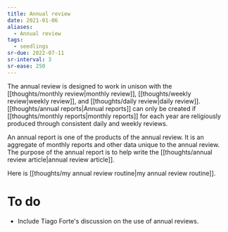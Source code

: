 ```yaml
---
title: Annual review
date: 2021-01-06
aliases:
  - Annual review
tags:
  - seedlings
sr-due: 2022-07-11
sr-interval: 3
sr-ease: 250
---
```

The annual review is designed to work in unison with the [[thoughts/monthly review|monthly review]], [[thoughts/weekly review|weekly review]], and [[thoughts/daily review|daily review]]. [[thoughts/annual reports|Annual reports]] can only be created if [[thoughts/monthly reports|monthly reports]] for each year are religiously produced through consistent daily and weekly reviews.

An annual report is one of the products of the annual review. It is an aggregate of monthly reports and other data unique to the annual review. The purpose of the annual report is to help write the [[thoughts/annual review article|annual review article]].

Here is [[thoughts/my annual review routine|my annual review routine]].

# To do

- Include Tiago Forte's discussion on the use of annual reviews.